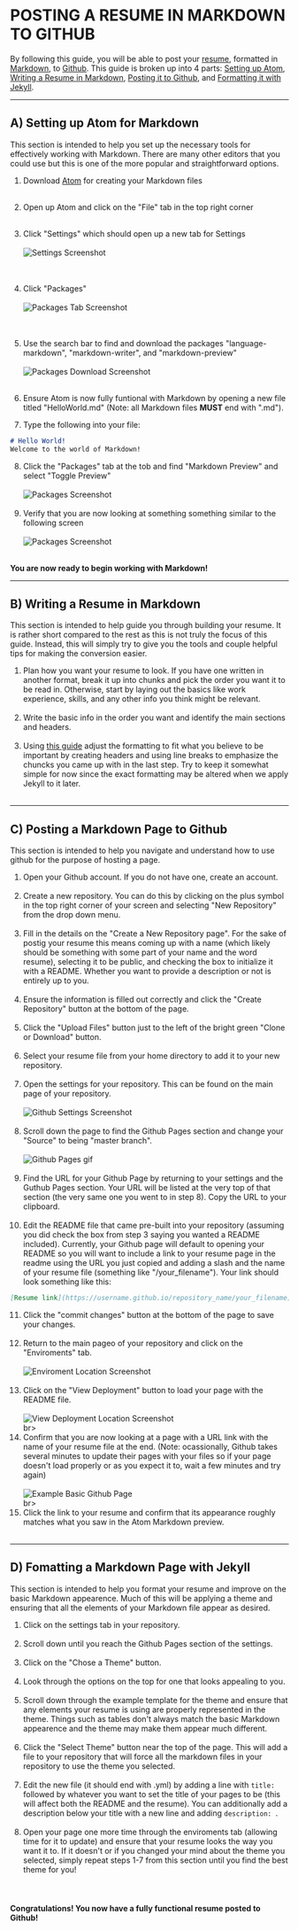 # **POSTING A RESUME IN MARKDOWN TO GITHUB**

By following this guide, you will be able to post your [resume](https://bochk44.github.io/KBochResume.github/Resume "My Resume"), formatted in [Markdown](https://www.markdownguide.org/ "Markdown Guide"), to [Github](https://github.com/ "Github Homepage"). This guide is broken up into 4 parts: <a href="#first_step">Setting up Atom</a>, <a href="#second_step">Writing a Resume in Markdown</a>, <a href="#third_step">Posting it to Github</a>, and <a href="#fourth_step">Formatting it with Jekyll</a>.

---

## A) <a id="first_step">Setting up Atom for Markdown</a>


This section is intended to help you set up the necessary tools for effectively working with Markdown. There are many other editors that you could use but this is one of the more popular and straightforward options.

  1. Download [Atom](https://atom.io/ "Download Atom") for creating your Markdown files <br> <br>
  2. Open up Atom and click on the "File" tab in the top right corner <br> <br>
  3. Click "Settings" which should open up a new tab for Settings<br> <br>
![Settings Screenshot](README_Pictures/Screenshot1.jpg "Settings Location") <br> <br> <br>
  4. Click "Packages"<br> <br>
![Packages Tab Screenshot](README_Pictures/Screenshot2.png "Packages Location") <br> <br> <br>
  5. Use the search bar to find and download the packages "language-markdown", "markdown-writer", and "markdown-preview" <br> <br>
![Packages Download Screenshot](README_Pictures/Screenshot3.png "Downloads") <br> <br>

  6. Ensure Atom is now fully funtional with Markdown by opening a new file titled "HelloWorld.md" (Note: all Markdown files __MUST__ end with ".md").
  7. Type the following into your file:<br>
```markdown
# Hello World!
Welcome to the world of Markdown!
```
  8. Click the "Packages" tab at the tob and find "Markdown Preview" and select "Toggle Preview" <br> <br>
![Packages Screenshot](README_Pictures/Screenshot4.png "Toggle Preview Location") <br> <br>
  9. Verify that you are now looking at something something similar to the following screen <br> <br>
![Packages Screenshot](README_Pictures/Screenshot5.png "Example Screen") <br> <br>

**You are now ready to begin working with Markdown!**

---

## B) <a id="second_step">Writing a Resume in Markdown</a>


This section is intended to help guide you through building your resume. It is rather short compared to the rest as this is not truly the focus of this guide. Instead, this will simply try to give you the tools and couple helpful tips for making the conversion easier. <br>

  1. Plan how you want your resume to look. If you have one written in another format, break it up into chunks and pick the order you want it to be read in. Otherwise, start by laying out the basics like work experience, skills, and any other info you think might be relevant. <br> <br>
  2. Write the basic info in the order you want and identify the main sections and headers. <br> <br>
  3. Using [this guide](https://github.com/adam-p/markdown-here/wiki/Markdown-Cheatsheet "Quick Markdown Guide") adjust the formatting to fit what you believe to be important by creating headers and using line breaks to emphasize the chuncks you came up with in the last step. Try to keep it somewhat simple for now since the exact formatting may be altered when we apply Jekyll to it later. <br> <br>

---

## C) <a id="third_step">Posting a Markdown Page to Github</a>


This section is intended to help you navigate and understand how to use github for the purpose of hosting a page. <br>

  1. Open your Github account. If you do not have one, create an account. <br> <br>
  2. Create a new repository. You can do this by clicking on the plus symbol in the top right corner of your screen and selecting "New Repository" from the drop down menu. <br> <br>
  3. Fill in the details on the "Create a New Repository page". For the sake of postig your resume this means coming up with a name (which likely should be something with some part of your name and the word resume), selecting it to be public, and checking the box to initialize it with a README. Whether you want to provide a description or not is entirely up to you. <br> <br>
  4. Ensure the information is filled out correctly and click the "Create Repository" button at the bottom of the page. <br> <br>
  5. Click the "Upload Files" button just to the left of the bright green "Clone or Download" button. <br> <br>
  6. Select your resume file from your home directory to add it to your new repository. <br> <br>
  7. Open the settings for your repository. This can be found on the main page of your repository. <br> <br>
  ![Github Settings Screenshot](README_Pictures/Screenshot6.png "Setting Location") <br> <br>
  8. Scroll down the page to find the Github Pages section and change your "Source" to being "master branch".<br> <br>
  ![Github Pages gif](README_gifs/enable_github_pages.gif "Github Pages Location") <br> <br>
  9. Find the URL for your Github Page by returning to your settings and the Guthub Pages section. Your URL will be listed at the very top of that section (the very same one you went to in step 8). Copy the URL to your clipboard. <br> <br>
  10. Edit the README file that came pre-built into your repository (assuming you did check the box from step 3 saying you wanted a README included). Currently, your Github page will default to opening your README so you will want to include a link to your resume page in the readme using the URL you just copied and adding a slash and the name of your resume file (something like "/your_filename"). Your link should look something like this:
  ```markdown
  [Resume link](https://username.github.io/repository_name/your_filename)
  ```
  11. Click the "commit changes" button at the bottom of the page to save your changes. <br> <br>
  12. Return to the main pageo of your repository and click on the "Enviroments" tab. <br> <br>
  ![Enviroment Location Screenshot](README_Pictures/Screenshot7.png "Enviroment Location") <br> <br>
  13. Click on the "View Deployment" button to load your page with the README file. <br> <br>
  ![View Deployment Location Screenshot](README_Pictures/Screenshot8.png "View Deployment Button") <br> br>
  14. Confirm that you are now looking at a page with a URL link with the name of your resume file at the end. (Note: ocassionally, Github takes several minutes to update their pages with your files so if your page doesn't load properly or as you expect it to, wait a few minutes and try again) <br> <br>
    ![Example Basic Github Page](README_Pictures/Screenshot9.png "Basic Github Page") <br> br>
  15. Click the link to your resume and confirm that its appearance roughly matches what you saw in the Atom Markdown preview. <br> <br>
  
  

---

## D) <a id="fourth_step">Fomatting a Markdown Page with Jekyll</a>


This section is intended to help you format your resume and improve on the basic Markdown appearence. Much of this will be applying a theme and ensuring that all the elements of your Markdown file appear as desired. <br>

  1. Click on the settings tab in your repository. <br> <br>
  2. Scroll down until you reach the Github Pages section of the settings. <br> <br>
  3. Click on the "Chose a Theme" button. <br> <br>
  4. Look through the options on the top for one that looks appealing to you. <br> <br>
  5. Scroll down through the example template for the theme and ensure that any elements your resume is using are properly represented in the theme. Things such as tables don't always match the basic Markdown appearence and the theme may make them appear much different. <br> <br>
  6. Click the "Select Theme" button near the top of the page. This will add a file to your repository that will force all the markdown files in your repository to use the theme you selected. <br> <br>
  7. Edit the new file (it should end with .yml) by adding a line with `title: ` followed by whatever you want to set the title of your pages to be (this will affect both the README and the resume). You can additionally add a description below your title with a new line and adding `description: `. <br> <br>
  8. Open your page one more time through the enviroments tab (allowing time for it to update) and ensure that your resume looks the way you want it to. If it doesn't or if you changed your mind about the theme you selected, simply repeat steps 1-7 from this section until you find the best theme for you! <br> <br> <br>
  
  #### Congratulations! You now have a fully functional resume posted to Github!
